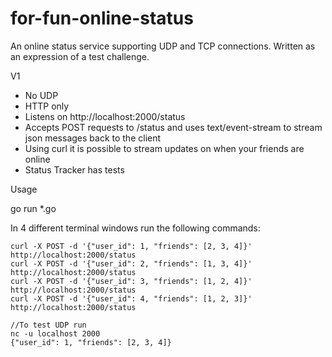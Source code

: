 # for-fun-online-status
An online status service supporting UDP and TCP connections.  Written as an expression of a test challenge.

V1
* No UDP
* HTTP only
* Listens on http://localhost:2000/status
* Accepts POST requests to /status and uses text/event-stream to stream json messages back to the client
* Using curl it is possible to stream updates on when your friends are online
* Status Tracker has tests

Usage

go run *.go

In 4 different terminal windows run the following commands:
```
curl -X POST -d '{"user_id": 1, "friends": [2, 3, 4]}' http://localhost:2000/status
curl -X POST -d '{"user_id": 2, "friends": [1, 3, 4]}' http://localhost:2000/status
curl -X POST -d '{"user_id": 3, "friends": [1, 2, 4]}' http://localhost:2000/status
curl -X POST -d '{"user_id": 4, "friends": [1, 2, 3]}' http://localhost:2000/status

//To test UDP run 
nc -u localhost 2000
{"user_id": 1, "friends": [2, 3, 4]}

```